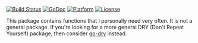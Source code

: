 [![Build Status](https://travis-ci.org/alectic/utils-go.svg?branch=master)](https://travis-ci.org/alectic/utils-go)
[![GoDoc](https://godoc.org/github.com/alectic/utils-go?status.svg)](https://godoc.org/github.com/alectic/utils-go)
[![Platform](https://img.shields.io/badge/platform-Linux-5272b4.svg)](https://www.linuxfoundation.org/)
[![License](https://img.shields.io/badge/license-MIT-5272b4.svg)](https://github.com/alectic/utils-go/blob/master/LICENSE)

This package contains functions that I personally need very often. It is not a general package. If you're looking for a more general DRY (Don't Repeat Yourself) package, then consider [go-dry](https://github.com/ungerik/go-dry) instead.
